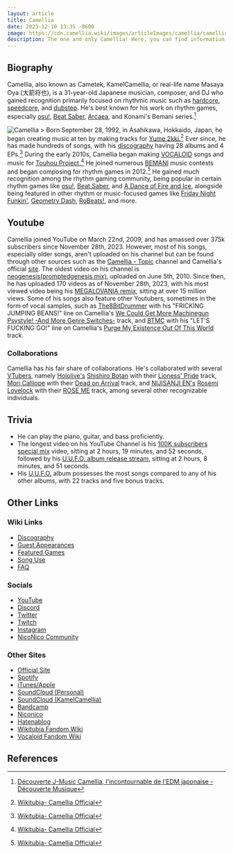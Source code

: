 ```yaml
---
layout: article
title: Camellia
date: 2023-12-10 13:35 -0600
image: https://cdn.camellia.wiki/images/articleImages/camellia/camellia.png
description: The one and only Camellia! Here, you can find information about Camellia's background and accomplishments.
---
```


## Biography

Camellia, also known as Cametek, KamelCamellia, or real-life name Masaya Oya (大箭将也), is a 31-year-old Japanese musician, composer, and DJ who gained recognition primarily focused on rhythmic music such as [hardcore](<https://en.wikipedia.org/wiki/Hardcore_(electronic_dance_music_genre)>), [speedcore](https://en.wikipedia.org/wiki/Speedcore), and [dubstep](https://en.wikipedia.org/wiki/Dubstep). He's best known for his work on rhythm games, especially [osu!](https://osu.ppy.sh/home), [Beat Saber](https://beatsaber.com/), [Arcaea](https://arcaea.lowiro.com), and Konami's Bemani series.[^1]

![Camellia >](https://cdn.camellia.wiki/images/articleImages/camellia/camellia.png)
Born September 28, 1992, in Asahikawa, Hokkaido, Japan, he began creating music at ten by making tracks for [Yume 2kki.](https://yume.wiki/2kki/Yume_2kki_Wiki)[^2] Ever since, he has made hundreds of songs, with his [discography](https://camellia.wiki/camellia/discography/) having 28 albums and 4 EPs.[^3] During the early 2010s, Camellia began making [VOCALOID](https://en.wikipedia.org/wiki/Vocaloid) songs and music for [Touhou Project.](https://en.wikipedia.org/wiki/Touhou_Project)[^4] He joined numerous [BEMANI](https://en.wikipedia.org/wiki/Bemani) music contests and began composing for rhythm games in 2012.[^5] He gained much recognition among the rhythm gaming community, being popular in certain rhythm games like [osu!](https://osu.ppy.sh/home), [Beat Saber](https://beatsaber.com/), and [A Dance of Fire and Ice](https://store.steampowered.com/app/977950/A_Dance_of_Fire_and_Ice), alongside being featured in other rhythm or music-focused games like [Friday Night Funkin'](https://friday-nightfunkin.io/), [Geometry Dash](https://store.steampowered.com/app/322170/Geometry_Dash), [RoBeats!](https://robeats.fandom.com/wiki/Robeats_Wiki), and more.

## Youtube

Camellia joined YouTube on March 22nd, 2009, and has amassed over 375k subscribers since November 28th, 2023. However, most of his songs, especially older songs, aren't uploaded on his channel but can be found through other sources such as the [Camellia - Topic](https://www.youtube.com/channel/UCRjVmUQ3CW1kH6vP1VGskWA) channel and Camellia's official [site](https://cametek.jp/release.html). The oldest video on his channel is [neogenesis(promptedgenesis mix)](https://youtu.be/qnn3sxoL8OM?si=K9SgdHaZ5C3VvOI3), uploaded on June 5th, 2010. Since then, he has uploaded 170 videos as of November 28th, 2023, with his most viewed video being his [MEGALOVANIA remix](https://youtu.be/9X7I3bW49S8?si=dd1QnVgArdXBQmqW), sitting at over 15 million views. Some of his songs also feature other Youtubers, sometimes in the form of vocal samples, such as [The8BitDrummer](https://www.youtube.com/@The8BitDrummer) with his "FRICKING JUMPING BEANS!" line on Camellia's [We Could Get More Machinegun Psystyle! -And More Genre Switches-](https://youtu.be/Rp8uQzSXXRc?si=RBVso_r6Fl34LHg7) track, and [BTMC](https://www.youtube.com/@BTMCLive) with his "LET'S FUCKING GO!" line on Camellia's [Purge My Existence Out Of This World](https://youtu.be/LZDjTSLdZeo?si=pLjHto2Wxn0pLxC8) track.

### Collaborations

Camellia has his fair share of collaborations. He's collaborated with several [VTubers](https://en.wikipedia.org/wiki/VTuber), namely [Hololive's](https://hololivepro.com/en/) [Shishiro Botan](https://www.youtube.com/@ShishiroBotan) with their [Lioness' Pride](https://youtu.be/npVP58NvdQ8?si=hio1yOv7D5FLl8HU) track, [Mori Calliope](http://www.youtube.com/@MoriCalliope) with their [Dead on Arrival](https://youtu.be/SwOat0JYPAY?si=beILURnIUcQvvOSF) track, and [NIJISANJI EN's](https://www.nijisanji.jp/en/talents) [Rosemi Lovelock](https://www.youtube.com/@Rosemi_Lovelock) with their [ROSE ME](https://youtu.be/f91RW3Mk8Dk?si=QPXVdIy_6q0dJreP) track, among several other recognizable individuals.

## Trivia

- He can play the piano, guitar, and bass proficiently.
- The longest video on his YouTube Channel is his [100K subscribers special mix](https://youtu.be/RhrJ9-mir64?si=pOwFieqLnF1aWcxX) video, sitting at 2 hours, 19 minutes, and 52 seconds, followed by his [U.U.F.O. album release stream](https://youtu.be/uAIlcHPn5Qc?si=8S5RwiDbQ1ijcDY2), sitting at 2 hours, 8 minutes, and 51 seconds.
- His [U.U.F.O.](https://camellia.wiki/camellia/discography/UUFO) album possesses the most songs compared to any of his other albums, with 22 tracks and five bonus tracks.

## Other Links

### Wiki Links

- [Discography](/discography)
- [Guest Appearances](/camellia/guest-appearances)
- [Featured Games](/camellia/featured-games)
- [Song Use](/camellia/song-use)
- [FAQ](/camellia/faq)

### Socials

- [YouTube](https://www.youtube.com/@Cametek.CamelliaOfficial)
- [Discord](https://discord.gg/camellia)
- [Twitter](https://twitter.com/cametek)
- [Twitch](https://twitch.tv/cametek)
- [Instagram](https://instagram.com/cametek_)
- [NicoNico Community](https://com.nicovideo.jp/community/co384908)

### Other Sites

- [Official Site](https://cametek.jp/)
- [Spotify](https://open.spotify.com/artist/4bwIf0yXJf0F9AmOl2J78M)
- [iTunes/Apple](https://music.apple.com/jp/artist/%E3%81%8B%E3%82%81%E3%82%8A%E3%81%82/566485174)
- [SoundCloud (Personal)](https://soundcloud.com/cametek)
- [SoundCloud (KamelCamellia)](https://soundcloud.com/kamelcamellia)
- [Bandcamp](https://cametek.bandcamp.com/)
- [Niconico](https://nicovideo.jp/mylist/16888369)
- [Hatenablog](https://cametek.hatenablog.jp/)
- [Wikitubia Fandom Wiki](https://youtube.fandom.com/wiki/Camellia_Official)
- [Vocaloid Fandom Wiki](https://vocaloid.fandom.com/wiki/Camellia)

## References

[^1]: [Découverte J-Music Camellia, l'incontournable de l'EDM japonaise - Découverte Musique](https://www.journaldujapon.com/2019/05/24/decouverte-j-music-camellia-lincontournable-de-ledm-japonaise/)
[^2]: [Wikitubia- Camellia Official](https://youtube.fandom.com/wiki/Camellia_Official#Life)
[^3]: [Wikitubia- Camellia Official](https://youtube.fandom.com/wiki/Camellia_Official)
[^4]: [Wikitubia- Camellia Official](https://youtube.fandom.com/wiki/Camellia_Official)
[^5]: [Wikitubia- Camellia Official](https://youtube.fandom.com/wiki/Camellia_Official)[](https://youtube.fandom.com/wiki/Camellia_Official)
